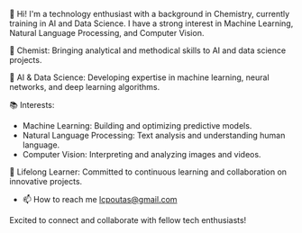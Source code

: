 👋 Hi! I'm a technology enthusiast with a background in Chemistry, currently training in AI and Data Science.
I have a strong interest in Machine Learning, Natural Language Processing, and Computer Vision.

🔬 Chemist: Bringing analytical and methodical skills to AI and data science projects.

🤖 AI & Data Science: Developing expertise in machine learning, neural networks, and deep learning algorithms.

📚 Interests:

  - Machine Learning: Building and optimizing predictive models.
  - Natural Language Processing: Text analysis and understanding human language.
  - Computer Vision: Interpreting and analyzing images and videos.
    
🌱 Lifelong Learner: Committed to continuous learning and collaboration on innovative projects.

- 📫 How to reach me lcpoutas@gmail.com

Excited to connect and collaborate with fellow tech enthusiasts!

<!---
lcpoutas/lcpoutas is a ✨ special ✨ repository because its `README.md` (this file) appears on your GitHub profile.
You can click the Preview link to take a look at your changes.
--->
